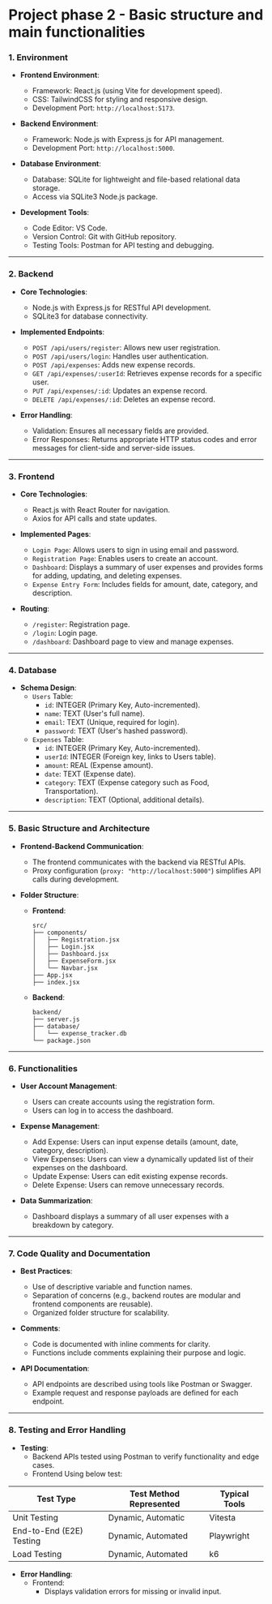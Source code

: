# Project phase 2 - Basic structure and main functionalities


### **1. Environment**
- **Frontend Environment**: 
  - Framework: React.js (using Vite for development speed).
  - CSS: TailwindCSS for styling and responsive design.
  - Development Port: `http://localhost:5173`.

- **Backend Environment**: 
  - Framework: Node.js with Express.js for API management.
  - Development Port: `http://localhost:5000`.

- **Database Environment**: 
  - Database: SQLite for lightweight and file-based relational data storage.
  - Access via SQLite3 Node.js package.

- **Development Tools**: 
  - Code Editor: VS Code.
  - Version Control: Git with GitHub repository.
  - Testing Tools: Postman for API testing and debugging.

---

### **2. Backend**
- **Core Technologies**: 
  - Node.js with Express.js for RESTful API development.
  - SQLite3 for database connectivity.

- **Implemented Endpoints**:
  - `POST /api/users/register`: Allows new user registration.
  - `POST /api/users/login`: Handles user authentication.
  - `POST /api/expenses`: Adds new expense records.
  - `GET /api/expenses/:userId`: Retrieves expense records for a specific user.
  - `PUT /api/expenses/:id`: Updates an expense record.
  - `DELETE /api/expenses/:id`: Deletes an expense record.

- **Error Handling**:
  - Validation: Ensures all necessary fields are provided.
  - Error Responses: Returns appropriate HTTP status codes and error messages for client-side and server-side issues.

---
### **3. Frontend**
- **Core Technologies**: 
  - React.js with React Router for navigation.
  - Axios for API calls and state updates.

- **Implemented Pages**:
  - `Login Page`: Allows users to sign in using email and password.
  - `Registration Page`: Enables users to create an account.
  - `Dashboard`: Displays a summary of user expenses and provides forms for adding, updating, and deleting expenses.
  - `Expense Entry Form`: Includes fields for amount, date, category, and description.

- **Routing**:
  - `/register`: Registration page.
  - `/login`: Login page.
  - `/dashboard`: Dashboard page to view and manage expenses.

---

### **4. Database**
- **Schema Design**:
  - `Users` Table:
    - `id`: INTEGER (Primary Key, Auto-incremented).
    - `name`: TEXT (User's full name).
    - `email`: TEXT (Unique, required for login).
    - `password`: TEXT (User's hashed password).
  - `Expenses` Table:
    - `id`: INTEGER (Primary Key, Auto-incremented).
    - `userId`: INTEGER (Foreign key, links to Users table).
    - `amount`: REAL (Expense amount).
    - `date`: TEXT (Expense date).
    - `category`: TEXT (Expense category such as Food, Transportation).
    - `description`: TEXT (Optional, additional details).

---
### **5. Basic Structure and Architecture**
- **Frontend-Backend Communication**:
  - The frontend communicates with the backend via RESTful APIs.
  - Proxy configuration (`proxy: "http://localhost:5000"`) simplifies API calls during development.

- **Folder Structure**:
  - **Frontend**:
    ```
    src/
    ├── components/
    │   ├── Registration.jsx
    │   ├── Login.jsx
    │   ├── Dashboard.jsx
    │   ├── ExpenseForm.jsx
    │   └── Navbar.jsx
    ├── App.jsx
    ├── index.jsx
    ```

  - **Backend**:
    ```
    backend/
    ├── server.js
    ├── database/
    │   └── expense_tracker.db
    └── package.json
    ```

---
### **6. Functionalities**
- **User Account Management**:
  - Users can create accounts using the registration form.
  - Users can log in to access the dashboard.

- **Expense Management**:
  - Add Expense: Users can input expense details (amount, date, category, description).
  - View Expenses: Users can view a dynamically updated list of their expenses on the dashboard.
  - Update Expense: Users can edit existing expense records.
  - Delete Expense: Users can remove unnecessary records.

- **Data Summarization**:
  - Dashboard displays a summary of all user expenses with a breakdown by category.

---
### **7. Code Quality and Documentation**
- **Best Practices**:
  - Use of descriptive variable and function names.
  - Separation of concerns (e.g., backend routes are modular and frontend components are reusable).
  - Organized folder structure for scalability.

- **Comments**:
  - Code is documented with inline comments for clarity.
  - Functions include comments explaining their purpose and logic.

- **API Documentation**:
  - API endpoints are described using tools like Postman or Swagger.
  - Example request and response payloads are defined for each endpoint.

---
### **8. Testing and Error Handling**
- **Testing**:
  - Backend APIs tested using Postman to verify functionality and edge cases.
  - Frontend 
  Using below test:

| Test Type | Test Method Represented | Typical Tools |
|-------------------|--------------------------|-------------------|
| Unit Testing | Dynamic, Automatic | Vitesta |
| End-to-End (E2E) Testing | Dynamic, Automated | Playwright |
| Load Testing | Dynamic, Automated | k6 |


- **Error Handling**:
  - Frontend:
    - Displays validation errors for missing or invalid input.
    


